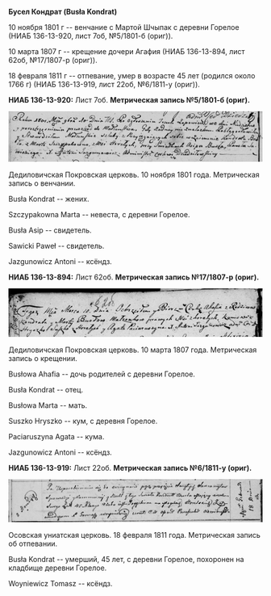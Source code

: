**Бусел Кондрат (Busła Kondrat)**

10 ноября 1801 г -- венчание с Мартой Шчыпак с деревни Горелое (НИАБ
136-13-920, лист 7об, №5/1801-б (ориг)).

10 марта 1807 г -- крещение дочери Агафия (НИАБ 136-13-894, лист 62об,
№17/1807-р (ориг)).

18 февраля 1811 г -- отпевание, умер в возрасте 45 лет (родился около
1766 г) (НИАБ 136-13-919, лист 22об, №6/1811-у (ориг)).

**НИАБ 136-13-920:** Лист 7об. **Метрическая запись №5/1801-б (ориг).**

![](./media/449573949e89cdb7e2724907916d955a01258208.png)

Дедиловичская Покровская церковь. 10 ноября 1801 года. Метрическая
запись о венчании.

Busła Kondrat -- жених.

Szczypakowna Marta -- невеста, с деревни Горелое.

Busła Asip -- свидетель.

Sawicki Paweł -- свидетель.

Jazgunowicz Antoni -- ксёндз.

**НИАБ 136-13-894:** Лист 62об. **Метрическая запись №17/1807-р
(ориг).**

![](./media/f93b869fc9f1223c37a34577cd8f42dd800ebcf9.png)

Дедиловичская Покровская церковь. 10 марта 1807 года. Метрическая запись
о крещении.

Busłowa Ahafia -- дочь родителей с деревни Горелое.

Busła Kondrat -- отец.

Busłowa Marta -- мать.

Suszko Hryszko -- кум, с деревня Горелое.

Paciaruszyna Agata -- кума.

Jazgunowicz Antoni -- ксёндз.

**НИАБ 136-13-919:** Лист 22об. **Метрическая запись №6/1811-у (ориг).**

![](./media/46e0f06e6c419f8849bb07933292f80de95b1baf.png)

Осовская униатская церковь. 18 февраля 1811 года. Метрическая запись об
отпевании.

Busła Kondrat -- умерший, 45 лет, с деревни Горелое, похоронен на
кладбище деревни Горелое.

Woyniewicz Tomasz -- ксёндз.
